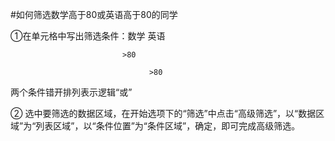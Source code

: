 #如何筛选数学高于80或英语高于80的同学

①在单元格中写出筛选条件：数学    英语

                             >80    

                                   >80

两个条件错开排列表示逻辑“或”

② 选中要筛选的数据区域，在开始选项下的“筛选”中点击“高级筛选”，以“数据区域”为“列表区域”，以“条件位置”为“条件区域”，确定，即可完成高级筛选。
